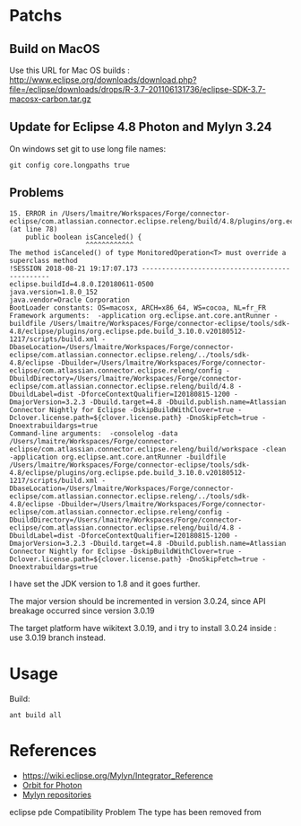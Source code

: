 # Patchs

## Build on MacOS

Use this URL for Mac OS builds : http://www.eclipse.org/downloads/download.php?file=/eclipse/downloads/drops/R-3.7-201106131736/eclipse-SDK-3.7-macosx-carbon.tar.gz

## Update for Eclipse 4.8 Photon and Mylyn 3.24

On windows set git to use long file names:

	git config core.longpaths true

## Problems

```
15. ERROR in /Users/lmaitre/Workspaces/Forge/connector-eclipse/com.atlassian.connector.eclipse.releng/build/4.8/plugins/org.eclipse.mylyn.commons.core/src/org/eclipse/mylyn/commons/core/operations/MonitoredOperation.java (at line 78)
	public boolean isCanceled() {
	               ^^^^^^^^^^^^
The method isCanceled() of type MonitoredOperation<T> must override a superclass method
!SESSION 2018-08-21 19:17:07.173 -----------------------------------------------
eclipse.buildId=4.8.0.I20180611-0500
java.version=1.8.0_152
java.vendor=Oracle Corporation
BootLoader constants: OS=macosx, ARCH=x86_64, WS=cocoa, NL=fr_FR
Framework arguments:  -application org.eclipse.ant.core.antRunner -buildfile /Users/lmaitre/Workspaces/Forge/connector-eclipse/tools/sdk-4.8/eclipse/plugins/org.eclipse.pde.build_3.10.0.v20180512-1217/scripts/build.xml -DbaseLocation=/Users/lmaitre/Workspaces/Forge/connector-eclipse/com.atlassian.connector.eclipse.releng/../tools/sdk-4.8/eclipse -Dbuilder=/Users/lmaitre/Workspaces/Forge/connector-eclipse/com.atlassian.connector.eclipse.releng/config -DbuildDirectory=/Users/lmaitre/Workspaces/Forge/connector-eclipse/com.atlassian.connector.eclipse.releng/build/4.8 -DbuildLabel=dist -DforceContextQualifier=I20180815-1200 -DmajorVersion=3.2.3 -Dbuild.target=4.8 -Dbuild.publish.name=Atlassian Connector Nightly for Eclipse -DskipBuildWithClover=true -Dclover.license.path=${clover.license.path} -DnoSkipFetch=true -Dnoextrabuildargs=true
Command-line arguments:  -consolelog -data /Users/lmaitre/Workspaces/Forge/connector-eclipse/com.atlassian.connector.eclipse.releng/build/workspace -clean -application org.eclipse.ant.core.antRunner -buildfile /Users/lmaitre/Workspaces/Forge/connector-eclipse/tools/sdk-4.8/eclipse/plugins/org.eclipse.pde.build_3.10.0.v20180512-1217/scripts/build.xml -DbaseLocation=/Users/lmaitre/Workspaces/Forge/connector-eclipse/com.atlassian.connector.eclipse.releng/../tools/sdk-4.8/eclipse -Dbuilder=/Users/lmaitre/Workspaces/Forge/connector-eclipse/com.atlassian.connector.eclipse.releng/config -DbuildDirectory=/Users/lmaitre/Workspaces/Forge/connector-eclipse/com.atlassian.connector.eclipse.releng/build/4.8 -DbuildLabel=dist -DforceContextQualifier=I20180815-1200 -DmajorVersion=3.2.3 -Dbuild.target=4.8 -Dbuild.publish.name=Atlassian Connector Nightly for Eclipse -DskipBuildWithClover=true -Dclover.license.path=${clover.license.path} -DnoSkipFetch=true -Dnoextrabuildargs=true
```

I have set the JDK version to 1.8 and it goes further.

The major version should be incremented in version 3.0.24, since API breakage occurred since version 3.0.19

The target platform have wikitext 3.0.19, and i try to install 3.0.24 inside : use 3.0.19 branch instead.

# Usage

Build:

    ant build all

# References

- https://wiki.eclipse.org/Mylyn/Integrator_Reference
- [Orbit for Photon](http://download.eclipse.org/tools/orbit/downloads/drops/R20180606145124/?d)
- [Mylyn repositories](http://git.eclipse.org/c/mylyn/)

eclipse pde Compatibility Problem The type has been removed from 